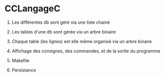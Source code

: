 # CCLangageC

1. Les différentes db sont géré via une liste chainé
2. Les tables d'une db sont gérée via un arbre binaire
3. Chaque table (les lignes) est elle même organisé via un arbre binaire
4. Affichage des consignes, des commandes, et de la sortie du programme

5. Makefile
6. Persistance
